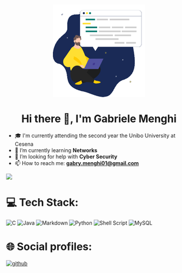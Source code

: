 <div align="center">
<img src="https://github.com/GabrieleMenghi/GabrieleMenghi/blob/main/img/intro.gif" width="250" height="250">

<h1>Hi there 👋, I'm Gabriele Menghi </hi>
</div>

- 🎓 I'm currently attending the second year the Unibo University at Cesena
- 🌱 I’m currently learning **Networks**
- 🤔 I’m looking for help with **Cyber Security**
- 📫 How to reach me: **gabry.menghi01@gmail.com**

<div align="left"><img src="https://github-readme-stats.vercel.app/api/top-langs/?username=GabrieleMenghi&theme=dracula&hide_border=true&layout=compact"/></div>


# 💻 Tech Stack:
![C](https://img.shields.io/badge/c-%2300599C.svg?style=for-the-badge&logo=c&logoColor=white) ![Java](https://img.shields.io/badge/java-%23ED8B00.svg?style=for-the-badge&logo=java&logoColor=white) ![Markdown](https://img.shields.io/badge/markdown-%23000000.svg?style=for-the-badge&logo=markdown&logoColor=white) ![Python](https://img.shields.io/badge/python-3670A0?style=for-the-badge&logo=python&logoColor=ffdd54) ![Shell Script](https://img.shields.io/badge/shell_script-%23121011.svg?style=for-the-badge&logo=gnu-bash&logoColor=white) ![MySQL](https://img.shields.io/badge/mysql-%2300f.svg?style=for-the-badge&logo=mysql&logoColor=white)

# 🌐 Social profiles:
[![github](https://img.shields.io/badge/GitHub-000000?style=for-the-badge&logo=GitHub&logoColor=white)](https://github.com/GabrieleMenghi)



